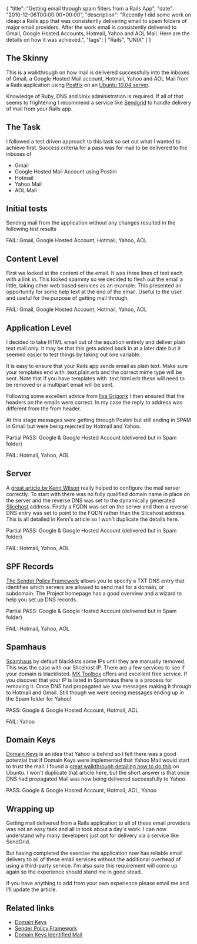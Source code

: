 {
  "title": "Getting email through spam filters from a Rails App",
  "date": "2010-12-06T00:00:00+00:00",
  "description": "Recently I did some work on ideapi a Rails app that was consistently delivering email to spam folders of major email providers. After the work email is consistently delivered to Gmail, Google Hosted Accounts, Hotmail, Yahoo and AOL Mail. Here are the details on how it was achieved.",
  "tags": [
    "Rails",
    "UNIX"
  ]
}

## The Skinny

This is a walkthrough on how mail is delivered successfully into the inboxes of Gmail, a Google Hosted Mail account, Hotmail, Yahoo and AOL Mail from a Rails application using [Postfix][1] on an [Ubuntu 10.04 server][2]. 

Knowledge of Ruby, DNS and Unix administration is required. If all of that seems to frightening I recommend a service like [Sendgrid][3] to handle delivery of mail from your Rails app. 

## The Task

I followed a test driven approach to this task so set out what I wanted to achieve first. Success criteria for a pass was for mail to be delivered to the inboxes of 

* Gmail
* Google Hosted Mail Account using Postini
* Hotmail
* Yahoo Mail
* AOL Mail

## Initial tests

Sending mail from the application without any changes resulted in the following test results

FAIL: Gmail, Google Hosted Account, Hotmail, Yahoo, AOL

## Content Level

First we looked at the content of the email. It was three lines of text each with a link in. This looked spammy so we decided to flesh out the email a little, taking other web based services as an example. This presented an opportunity for some help text at the end of the email. Useful to the user and useful for the purpose of getting mail through. 

FAIL: Gmail, Google Hosted Account, Hotmail, Yahoo, AOL

## Application Level

I decided to take HTML email out of the equation entirely and deliver plain text mail only. It may be that this gets added back in at a later date but it seemed easier to test things by taking out one variable. 

It is easy to ensure that your Rails app sends email as plain text. Make sure your templates end with .text.plain.erb and the correct mime type will be sent. Note that if you have templates with .text.html.erb these will need to be removed or a multipart email will be sent. 

Following some excellent advice from [Ilya Grigorik][8] I then ensured that the headers on the emails were correct. In my case the reply to address was different from the from header. 

At this stage messages were getting through Postini but still ending in SPAM in Gmail but were being rejected by Hotmail and Yahoo.

Partial PASS: Google & Google Hosted Account (delivered but in Spam folder)

FAIL: Hotmail, Yahoo, AOL

## Server

A [great article by Kenn Wilson][9] really helped to configure the mail server correctly. To start with there was no fully qualified domain name in place on the server and the reverse DNS was set to the dynamically generated [Slicehost][4] address. Firstly a FQDN was set on the server and then a reverse DNS entry was set to point to the FQDN rather than the Slicehost address. This is all detailed in Kenn's article so I won't duplicate the details here. 

Partial PASS: Google & Google Hosted Account (delivered but in Spam folder)

FAIL: Hotmail, Yahoo, AOL

## SPF Records

[The Sender Policy Framework][4] allows you to specify a TXT DNS entry that identifies which servers are allowed to send mail for a domain, or subdomain. The Project homepage has a good overview and a wizard to help you set up DNS records. 

Partial PASS: Google & Google Hosted Account (delivered but in Spam folder)

FAIL: Hotmail, Yahoo, AOL

## Spamhaus

[Spamhaus][7] by default blacklists some IPs until they are manually removed. This was the case with our Slicehost IP. There are a few services to see if your domain is blacklisted. [MX Toolbox][6] offers and excellent free service. If you discover that your IP is listed in Spamhaus there is a process for removing it. Once DNS had propagated we saw messages making it through to Hotmail and Gmail. Still though we were seeing messages ending up in the Spam folder for Yahoo!

PASS: Google & Google Hosted Account, Hotmail, AOL

FAIL: Yahoo

## Domain Keys

[Domain Keys][12] is an idea that Yahoo is behind so I felt there was a  good potential that if Domain Keys were implemented that Yahoo Mail would start to trust the mail. I found a [great walkthrough detailing how to do this][10] on Ubuntu. I won't duplicate that article here, but the short answer is that once DNS had propagated Mail was now being delivered successfully to Yahoo. 

PASS: Google & Google Hosted Account, Hotmail, AOL, Yahoo

## Wrapping up

Getting mail delivered from a Rails application to all of these email providers was not an easy task and all in took about a day's work. I can now understand why many developers just opt for delivery via a service like SendGrid.

But having completed the exercise the application now has reliable email delivery to all of these email services without the additional overhead of using a third-party service. I'm also sure this requirement will come up again so the experience should stand me in good stead. 

If you have anything to add from your own experience please email me and I'll update the article. 

## Related links

* [Domain Keys][12]
* [Sender Policy Framework][5]
* [Domain Keys Identified Mail][13]

[1]: http://www.postfix.org/
[2]: http://www.ubuntu.com/server
[3]: http://sendgrid.com/
[4]: http://www.slicehost.com/
[5]: http://www.openspf.org/
[6]: http://www.mxtoolbox.com/blacklists.aspx
[7]: http://www.spamhaus.org/lookup.lasso
[8]: http://www.igvita.com/2007/07/21/sendmail-spam-filter-tricks-in-rails/
[9]: http://www.corvidworks.com/articles/mail-deliverability-tip
[10]: https://help.ubuntu.com/community/Postfix/DomainKeys
[11]: http://ideapi.com
[12]: http://domainkeys.sourceforge.net/
[13]: http://www.dkim.org/
